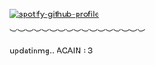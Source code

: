 [![spotify-github-profile](https://spotify-github-profile.kittinanx.com/api/view?uid=31wjf2qdlaoc7c3t6q7dojmks44m&cover_image=true&theme=default&show_offline=false&background_color=121212&interchange=false)](https://github.com/kittinan/spotify-github-profile)



︶︶︶︶︶︶︶︶︶︶︶︶︶︶︶︶︶


updatinmg.. AGAIN : 3
